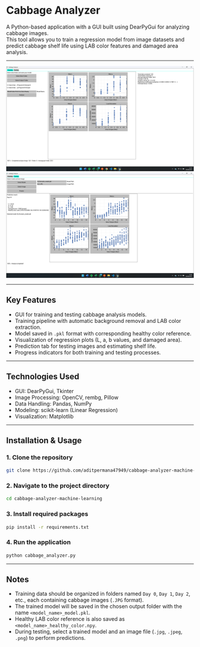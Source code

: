 # Cabbage Analyzer

A Python-based application with a GUI built using DearPyGui for analyzing cabbage images.  
This tool allows you to train a regression model from image datasets and predict cabbage shelf life using LAB color features and damaged area analysis.

---

![Screenshot](https://github.com/aditpermana47949/cabbage-analyzer-machine-learning/blob/af7d38fc07f48cce2e6ddb1f1c619c695085861a/Screenshot%20(961).png)
![Screenshot](https://github.com/aditpermana47949/cabbage-analyzer-machine-learning/blob/af7d38fc07f48cce2e6ddb1f1c619c695085861a/Screenshot%20(964).png)

---

## Key Features
- GUI for training and testing cabbage analysis models.
- Training pipeline with automatic background removal and LAB color extraction.
- Model saved in `.pkl` format with corresponding healthy color reference.
- Visualization of regression plots (L, a, b values, and damaged area).
- Prediction tab for testing images and estimating shelf life.
- Progress indicators for both training and testing processes.

---

## Technologies Used
- GUI: DearPyGui, Tkinter  
- Image Processing: OpenCV, rembg, Pillow  
- Data Handling: Pandas, NumPy  
- Modeling: scikit-learn (Linear Regression)  
- Visualization: Matplotlib  

---

## Installation & Usage

### 1. Clone the repository
```bash
git clone https://github.com/aditpermana47949/cabbage-analyzer-machine-learning.git
```

### 2. Navigate to the project directory
```bash
cd cabbage-analyzer-machine-learning
```

### 3. Install required packages
```bash
pip install -r requirements.txt
```

### 4. Run the application
```bash
python cabbage_analyzer.py
```

---

## Notes
- Training data should be organized in folders named `Day 0`, `Day 1`, `Day 2`, etc., each containing cabbage images (`.JPG` format).
- The trained model will be saved in the chosen output folder with the name `<model_name>_model.pkl`.
- Healthy LAB color reference is also saved as `<model_name>_healthy_color.npy`.
- During testing, select a trained model and an image file (`.jpg`, `.jpeg`, `.png`) to perform predictions.
